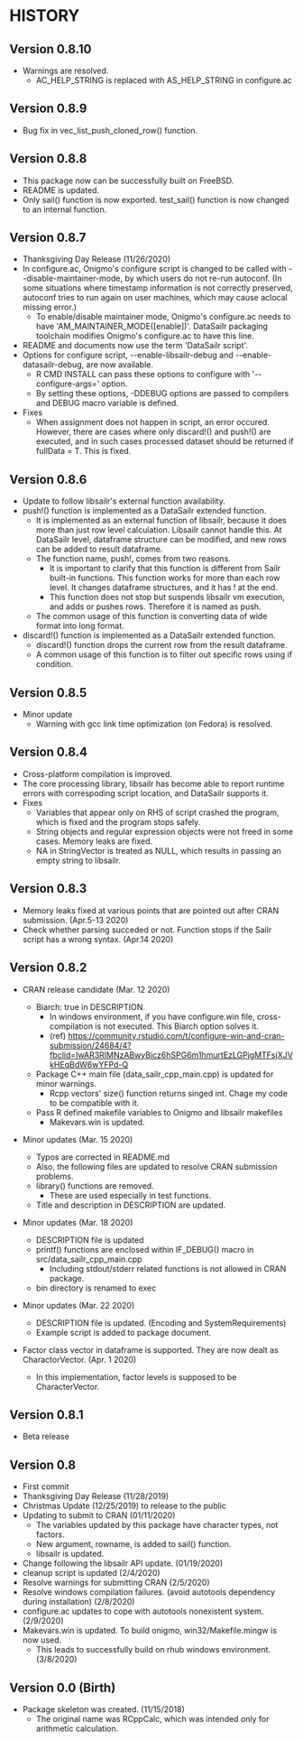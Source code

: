 # HISTORY

## Version 0.8.10

* Warnings are resolved.
    + AC_HELP_STRING is replaced with AS_HELP_STRING in configure.ac

## Version 0.8.9

* Bug fix in vec_list_push_cloned_row() function.

## Version 0.8.8

* This package now can be successfully built on FreeBSD.
* README is updated.
* Only sail() function is now exported. test_sail() function is now changed to an internal function.

## Version 0.8.7

* Thanksgiving Day Release (11/26/2020)
* In configure.ac, Onigmo's configure script is changed to be called with --disable-maintainer-mode, by which users do not re-run autoconf. (In some situations where timestamp information is not correctly preserved, autoconf tries to run again on user machines, which may cause aclocal missing error.)
    + To enable/disable maintainer mode, Onigmo's configure.ac needs to have 'AM_MAINTAINER_MODE([enable])'. DataSailr packaging toolchain modifies Onigmo's configure.ac to have this line.
* README and documents now use the term 'DataSailr script'.
* Options for configure script, --enable-libsailr-debug and --enable-datasailr-debug, are now available.
    + R CMD INSTALL can pass these options to configure with '--configure-args=' option.
    + By setting these options, -DDEBUG options are passed to compilers and DEBUG macro variable is defined.
* Fixes
    + When assignment does not happen in script, an error occured. However, there are cases where only discard!() and push!() are executed, and in such cases processed dataset should be returned if fullData = T. This is fixed.


## Version 0.8.6

* Update to follow libsailr's external function availability.
* push!() function is implemented as a DataSailr extended function.
    + It is implemented as an external function of libsailr, because it does more than just row level calculation. Libsailr cannot handle this. At DataSailr level, dataframe structure can be modified, and new rows can be added to result dataframe.
    + The function name, push!, comes from two reasons.
        + It is important to clarify that this function is different from Sailr built-in functions. This function works for more than each row level. It changes dataframe structures, and it has ! at the end.
        + This function does not stop but suspends libsailr vm execution, and adds or pushes rows. Therefore it is named as push.
    + The common usage of this function is converting data of wide format into long format.
* discard!() function is implemented as a DataSailr extended function.
    + discard!() function drops the current row from the result dataframe.
    + A common usage of this function is to filter out specific rows using if condition.


## Version 0.8.5

* Minor update
    + Warning with gcc link time optimization (on Fedora) is resolved.

## Version 0.8.4

* Cross-platform compilation is improved.
* The core processing library, libsailr has become able to report runtime errors with correspoding script location, and DataSailr supports it.
* Fixes
    + Variables that appear only on RHS of script crashed the program, which is fixed and the program stops safely.
    + String objects and regular expression objects were not freed in some cases. Memory leaks are fixed. 
    + NA in StringVector is treated as NULL, which results in passing an empty string to libsailr.


## Version 0.8.3

* Memory leaks fixed at various points that are pointed out after CRAN submission. (Apr.5-13 2020)
* Check whether parsing succeded or not. Function stops if the Sailr script has a wrong syntax. (Apr.14 2020)


## Version 0.8.2

* CRAN release candidate (Mar. 12 2020)
    + Biarch: true in DESCRIPTION.
        + In windows environment, if you have configure.win file, cross-compilation is not executed. This Biarch option solves it.
        + (ref) https://community.rstudio.com/t/configure-win-and-cran-submission/24684/4?fbclid=IwAR3RIMNzABwyBicz6hSPG6m1hmurtEzLGPjgMTFsjXJVkHEqBdW6wYFPd-Q
    + Package C++ main file (data_sailr_cpp_main.cpp) is updated for minor warnings.
        + Rcpp vectors' size() function returns singed int. Chage my code to be compatible with it.
    + Pass R defined makefile variables to Onigmo and libsailr makefiles
        + Makevars.win is updated.

* Minor updates (Mar. 15 2020)
    + Typos are corrected in README.md
    + Also, the following files are updated to resolve CRAN submission problems.
    + library() functions are removed.
        + These are used especially in test functions.
    + Title and description in DESCRIPTION are updated.

* Minor updates (Mar. 18 2020)
    + DESCRIPTION file is updated
    + printf() functions are enclosed within IF_DEBUG() macro in src/data_sailr_cpp_main.cpp
        + Including stdout/stderr related functions is not allowed in CRAN package.
    + bin directory is renamed to exec

* Minor updates (Mar. 22 2020)
    + DESCRIPTION file is updated. (Encoding and SystemRequirements)
    + Example script is added to package document.

* Factor class vector in dataframe is supported. They are now dealt as CharactorVector. (Apr. 1 2020)
    + In this implementation, factor levels is supposed to be CharacterVector.


## Version 0.8.1

* Beta release

## Version 0.8

* First commit
* Thanksgiving Day Release (11/28/2019)
* Christmas Update (12/25/2019) to release to the public
* Updating to submit to CRAN (01/11/2020)
    + The variables updated by this package have character types, not factors.
    + New argument, rowname, is added to sail() function.
    + libsailr is updated.
* Change following the libsailr API update. (01/19/2020)
* cleanup script is updated (2/4/2020)
* Resolve warnings for submitting CRAN (2/5/2020)
* Resolve windows compilation failures. (avoid autotools dependency during installation) (2/8/2020)
* configure.ac updates to cope with autotools nonexistent system. (2/9/2020)
* Makevars.win is updated. To build onigmo, win32/Makefile.mingw is now used. 
    + This leads to successfully build on rhub windows environment. (3/8/2020)


## Version 0.0 (Birth)

* Package skeleton was created. (11/15/2018)
   + The original name was RCppCalc, which was intended only for arithmetic calculation.

